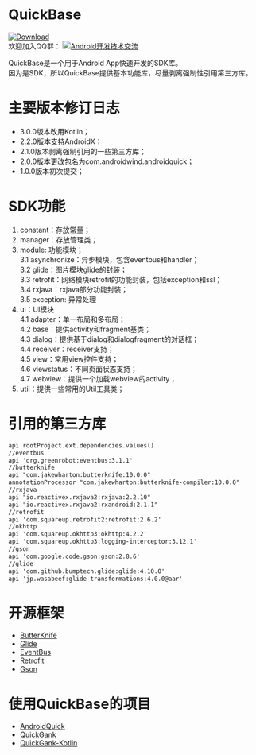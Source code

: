 # QuickBase
[![Download](https://api.bintray.com/packages/ddnosh/maven/androidquick/images/download.svg) ](https://bintray.com/ddnosh/maven/androidquick/_latestVersion)  
欢迎加入QQ群：
<a target="_blank" href="//shang.qq.com/wpa/qunwpa?idkey=5867e988b85eecbb8c50bedab9810624fc017ce71098ae9394e7c935a4125281"><img border="0" src="http://pub.idqqimg.com/wpa/images/group.png" alt="Android开发技术交流" title="Android开发技术交流"></a>

QuickBase是一个用于Android App快速开发的SDK库。   
因为是SDK，所以QuickBase提供基本功能库，尽量剥离强制性引用第三方库。  

# 主要版本修订日志
* 3.0.0版本改用Kotlin；  
* 2.2.0版本支持AndroidX；  
* 2.1.0版本剥离强制引用的一些第三方库；  
* 2.0.0版本更改包名为com.androidwind.androidquick；  
* 1.0.0版本初次提交；  

# SDK功能
1. constant：存放常量；
2. manager：存放管理类；
3. module: 功能模块；  
3.1 asynchronize：异步模块，包含eventbus和handler；  
3.2 glide：图片模块glide的封装；  
3.3 retrofit：网络模块retrofit的功能封装，包括exception和ssl；  
3.4 rxjava：rxjava部分功能封装；  
3.5 exception: 异常处理
4. ui：UI模块  
4.1 adapter：单一布局和多布局；  
4.2 base：提供activity和fragment基类；  
4.3 dialog：提供基于dialog和dialogfragment的对话框；  
4.4 receiver：receiver支持；  
4.5 view：常用view控件支持；  
4.6 viewstatus：不同页面状态支持；  
4.7 webview：提供一个加载webview的activity；  
5. util：提供一些常用的Util工具类；  

# 引用的第三方库
``` xml
api rootProject.ext.dependencies.values()
//eventbus
api 'org.greenrobot:eventbus:3.1.1'
//butterknife
api "com.jakewharton:butterknife:10.0.0"
annotationProcessor "com.jakewharton:butterknife-compiler:10.0.0"
//rxjava
api "io.reactivex.rxjava2:rxjava:2.2.10"
api "io.reactivex.rxjava2:rxandroid:2.1.1"
//retrofit
api 'com.squareup.retrofit2:retrofit:2.6.2'
//okhttp
api 'com.squareup.okhttp3:okhttp:4.2.2'
api 'com.squareup.okhttp3:logging-interceptor:3.12.1'
//gson
api 'com.google.code.gson:gson:2.8.6'
//glide
api 'com.github.bumptech.glide:glide:4.10.0'
api 'jp.wasabeef:glide-transformations:4.0.0@aar'
```

# 开源框架
- [ButterKnife](https://github.com/JakeWharton/butterknife)
- [Glide](https://github.com/bumptech/glide)
- [EventBus](https://github.com/greenrobot/EventBus)
- [Retrofit](https://github.com/square/retrofit)
- [Gson](https://github.com/google/gson)

# 使用QuickBase的项目
- [AndroidQuick](https://github.com/ddnosh/AndroidQuick)
- [QuickGank](https://github.com/ddnosh/QuickGank)
- [QuickGank-Kotlin](https://github.com/ddnosh/QuickGank-Kotlin)
